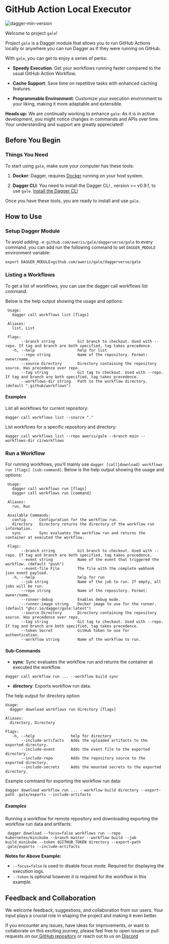 # GitHub Action Local Executor

![dagger-min-version](https://img.shields.io/badge/dagger%20version-v0.9.2-green)

Welcome to project `gale`!

Project `gale` is a Dagger module that allows you to run GitHub Actions locally or anywhere you can run Dagger as if 
they were running on GitHub.

With `gale`, you can get to enjoy a series of perks:

- **Speedy Execution**: Get your workflows running faster compared to the usual GitHub Action Workflow.

- **Cache Support**: Save time on repetitive tasks with enhanced caching features.

- **Programmable Environment**: Customize your execution environment to your liking, making it more adaptable and extensible.

**Heads up:** We are continually working to enhance `gale`. As it is in active development, you might notice changes in 
commands and APIs over time. Your understanding and support are greatly appreciated!

## Before You Begin

### Things You Need

To start using `gale`, make sure your computer has these tools:

1. **Docker**: Dagger, requires [Docker](https://www.docker.com/) running on your host system.

2. **Dagger CLI**: You need to install the Dagger CLI , version >= v0.9.1, to use `gale`. [Install the Dagger CLI](https://docs.dagger.io/quickstart/729236/cli)

Once you have these tools, you are ready to install and use `gale`.

## How to Use

### Setup Dagger Module

To avoid adding `-m github.com/aweris/gale/daggerverse/gale` to every command, you can add run the following command to
set `DAGGER_MODULE` environment variable:

```shell
export DAGGER_MODULE=github.com/aweris/gale/daggerverse/gale
```

### Listing a Workflows

To get a list of workflows, you can use the dagger call workflows list command.

Below is the help output showing the usage and options:

```shell
 Usage:
   dagger call workflows list [flags]

 Aliases:
   list, List

 Flags:
       --branch string          Git branch to checkout. Used with --repo. If tag and branch are both specified, tag takes precedence.
   -h, --help                   help for list
       --repo string            Name of the repository. Format: owner/name.
       --source Directory       Directory containing the repository source. Has precedence over repo.
       --tag string             Git tag to checkout. Used with --repo. If tag and branch are both specified, tag takes precedence.
       --workflows-dir string   Path to the workflow directory. (default ".github/workflows")
```

#### Examples

List all workflows for current repository:

```shell
dagger call workflows list --source "."
```

List workflows for a specific repository and directory:

```shell
dagger call workflows list --repo aweris/gale --branch main --workflows-dir ci/workflows
```

### Run a Workflow

For running workflows, you'll mainly use `dagger [call|download] workflows run [flags] [sub-command]`. Below is
the help output showing the usage and options:

```shell
 Usage:
   dagger call workflows run [flags]
   dagger call workflows run [command]

 Aliases:
   run, Run

 Available Commands:
   config      Configuration for the workflow run.
   directory   Directory returns the directory of the workflow run information.
   sync        Sync evaluates the workflow run and returns the container at executed the workflow.

 Flags:
       --branch string          Git branch to checkout. Used with --repo. If tag and branch are both specified, tag takes precedence.
       --event string           Name of the event that triggered the workflow. (default "push")
       --event-file File        The file with the complete webhook json event payload.
   -h, --help                   help for run
       --job string             Name of the job to run. If empty, all jobs will be run.
       --repo string            Name of the repository. Format: owner/name.
       --runner-debug           Enables debug mode.
       --runner-image string    Docker image to use for the runner. (default "ghcr.io/dagger/gale:latest")
       --source Directory       Directory containing the repository source. Has precedence over repo.
       --tag string             Git tag to checkout. Used with --repo. If tag and branch are both specified, tag takes precedence.
       --token Secret           GitHub token to use for authentication.
       --workflow string        Name of the workflow to run.
```

#### Sub-Commands

- **sync**: Sync evaluates the workflow run and returns the container at executed the workflow.

```shell
dagger call workflow run ... --workflow build sync
```

- **directory**: Exports workflow run data.

The help output for directory option
```shell
Usage:
  dagger download workflows run directory [flags]

Aliases:
  directory, Directory

Flags:
   -h, --help                help for directory
       --include-artifacts   Adds the uploaded artifacts to the exported directory.
       --include-event       Adds the event file to the exported directory.
       --include-repo        Adds the repository source to the exported directory.
       --include-secrets     Adds the mounted secrets to the exported directory.
```

Example command for exporting the workflow run data:
```shell
dagger download workflow run ... --workflow build directory --export-path .gale/exports --include-artifacts
```

##### Examples

Running a workflow for remote repository and downloading exporting the workflow run data and artifacts:

```shell
 dagger download --focus=false workflows run --repo kubernetes/minikube --branch master --workflow build --job build_minikube --token $GITHUB_TOKEN directory --export-path .gale/exports --include-artifacts
```

**Notes for Above Example:**
- `--focus=false` is used to disable focus mode. Required for displaying the execution logs.
- `--token` is optional however it is required for the workflow in this example.

## Feedback and Collaboration

We welcome feedback, suggestions, and collaboration from our users. Your input plays a crucial role in shaping the project and making it even better.

If you encounter any issues, have ideas for improvements, or want to collaborate on this exciting journey, please  feel free to open issues or pull requests on our[ GitHub repository](https://github.com/aweris/gale) or reach out to us on [Discord](https://discord.com/channels/707636530424053791/1117139064274034809)